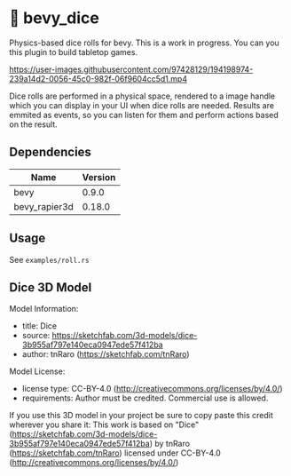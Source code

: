 # 🎲 bevy_dice

Physics-based dice rolls for bevy. This is a work in progress. You can you this plugin to build tabletop games.

https://user-images.githubusercontent.com/97428129/194198974-239a14d2-0056-45c0-982f-06f9604cc5d1.mp4

Dice rolls are performed in a physical space, rendered to a image handle which you can display in your UI when dice rolls are needed. Results are emmited as events, so you can listen for them and perform actions based on the result.

## Dependencies

| Name          | Version |
| ------------- | ------- |
| bevy          | 0.9.0   |
| bevy_rapier3d | 0.18.0  |

## Usage

See `examples/roll.rs`

## Dice 3D Model

Model Information:

- title: Dice
- source: https://sketchfab.com/3d-models/dice-3b955af797e140eca0947ede57f412ba
- author: tnRaro (https://sketchfab.com/tnRaro)

Model License:

- license type: CC-BY-4.0 (http://creativecommons.org/licenses/by/4.0/)
- requirements: Author must be credited. Commercial use is allowed.

If you use this 3D model in your project be sure to copy paste this credit wherever you share it:
This work is based on "Dice" (https://sketchfab.com/3d-models/dice-3b955af797e140eca0947ede57f412ba) by tnRaro (https://sketchfab.com/tnRaro) licensed under CC-BY-4.0 (http://creativecommons.org/licenses/by/4.0/)
